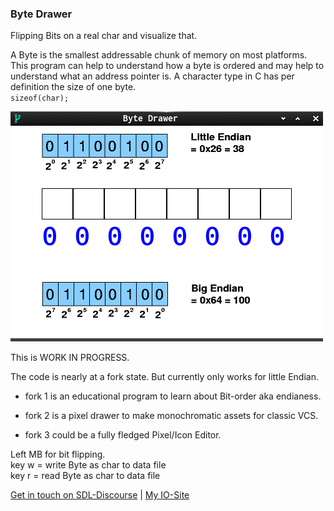 ### Byte Drawer

Flipping Bits on a real char and visualize that.

A Byte is the smallest addressable chunk of memory on most platforms.
This program can help to understand how a byte is ordered and may help to understand what an address pointer is. A character type in C has per definition the size of one byte.  
`sizeof(char);`

![Screenshot](./screenshot.png)

This is WORK IN PROGRESS.

The code is nearly at a fork state.
But currently only works for little Endian.  

* fork 1 is an educational program to learn about Bit-order aka endianess.

* fork 2 is a pixel drawer to make monochromatic assets for classic VCS.

* fork 3 could be a fully fledged Pixel/Icon Editor.

Left MB for bit flipping.  
key w = write Byte as char to data file  
key r = read Byte as char to data file  

[Get in touch on SDL-Discourse](https://discourse.libsdl.org/u/Acry/summary) | [My IO-Site](https://acry.github.io/)  


